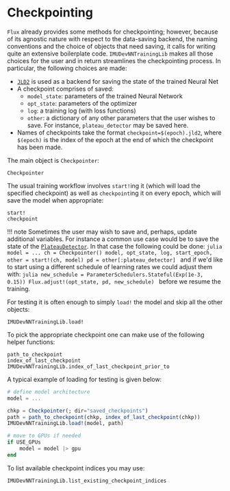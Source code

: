 # Checkpointing

`Flux` already provides some methods for checkpointing; however, because of its agnostic nature with respect to the data-saving backend, the naming conventions and the choice of objects that need saving, it calls for writing quite an extensive boilerplate code. `IMUDevNNTrainingLib` makes all those choices for the user and in return streamlines the checkpointing process. In particular, the following choices are made:

- [`JLD2`](https://github.com/JuliaIO/JLD2.jl) is used as a backend for saving the state of the trained Neural Net
- A checkpoint comprises of saved:
  - `model_state`: parameters of the trained Neural Network
  - `opt_state`: parameters of the optimizer
  - `log`: a training log (with loss functions)
  - `other`: a dictionary of any other parameters that the user wishes to save. For instance, `plateau_detector` may be saved here.
- Names of checkpoints take the format `checkpoint=$(epoch).jld2`, where `$(epoch)` is the index of the epoch at the end of which the checkpoint has been made.

The main object is `Checkpointer`:
```@docs
Checkpointer
```

The usual training workflow involves `start!`ing it (which will load the specified checkpoint) as well as `checkpoint`ing it on every epoch, which will save the model when appropriate:

```@docs
start!
checkpoint
```

!!! note
    Sometimes the user may wish to save and, perhaps, update additional variables. For instance a common use case would be to save the state of the [`PlateauDetector`](@ref). In that case the following could be done:
    ```julia
    model = ...
    ch = Checkpointer()
    model, opt_state, log, start_epoch, other = start!(ch, model)
    pd = other[:plateau_detector]
    ```
    and if we'd like to start using a different schedule of learning rates we could adjust them with:
    ```julia
    new_schedule = ParameterSchedulers.Stateful(Exp(1e-3, 0.15))
    Flux.adjust!(opt_state, pd, new_schedule)
    ```
    before we resume the training.

For testing it is often enough to simply `load!` the model and skip all the other objects:

```@docs
IMUDevNNTrainingLib.load!
```

To pick the appropriate checkpoint one can make use of the following helper functions:

```@docs
path_to_checkpoint
index_of_last_checkpoint
IMUDevNNTrainingLib.index_of_last_checkpoint_prior_to
```

A typical example of loading for testing is given below:

```julia
# define model architecture
model = ...

chkp = Checkpointer(; dir="saved_checkpoints")
path = path_to_checkpoint(chkp, index_of_last_checkpoint(chkp))
IMUDevNNTrainingLib.load!(model, path)

# move to GPUs if needed
if USE_GPUs
    model = model |> gpu
end
```

To list available checkpoint indices you may use:

```@docs
IMUDevNNTrainingLib.list_existing_checkpoint_indices
```